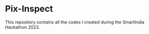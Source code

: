 # Pix-Inspect
This repository contains all the codes I created during the SmartIndia Hackathon 2023.
